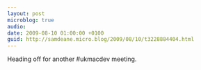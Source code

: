 ```yaml
---
layout: post
microblog: true
audio: 
date: 2009-08-10 01:00:00 +0100
guid: http://samdeane.micro.blog/2009/08/10/t3228884404.html
---
```

Heading off for another #ukmacdev meeting.

